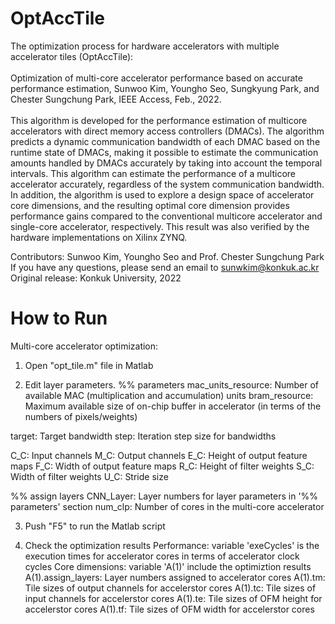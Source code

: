 # OptAccTile

The optimization process for hardware accelerators with multiple accelerator tiles (OptAccTile):\
\
Optimization of multi-core accelerator performance based on accurate performance estimation, Sunwoo Kim, Youngho Seo, Sungkyung Park, and Chester Sungchung Park, IEEE Access, Feb., 2022.\
\
This algorithm is developed for the performance estimation of multicore accelerators with direct memory access controllers (DMACs). The algorithm predicts a dynamic communication bandwidth of each DMAC based on the runtime state of DMACs, making it possible to estimate the communication amounts handled by DMACs accurately by taking into account the temporal intervals. This algorithm can estimate the performance of a multicore accelerator accurately, regardless of the system communication bandwidth. In addition, the algorithm is used to explore a design space of accelerator core dimensions, and the resulting optimal core dimension provides performance gains compared to the conventional multicore accelerator and single-core accelerator, respectively. This result was also verified by the hardware implementations on Xilinx ZYNQ. 

Contributors: Sunwoo Kim, Youngho Seo and Prof. Chester Sungchung Park\
If you have any questions, please send an email to sunwkim@konkuk.ac.kr\
Original release: Konkuk University, 2022


# How to Run

Multi-core accelerator optimization: 
1. Open "opt_tile.m" file in Matlab

2. Edit layer parameters.
 %% parameters
 mac_units_resource: Number of available MAC (multiplication and accumulation) units
 bram_resource: Maximum available size of on-chip buffer in accelerator (in terms of the numbers of pixels/weights)
 
 target: Target bandwidth
 step: Iteration step size for bandwidths
 
 C_C: Input channels
 M_C: Output channels
 E_C: Height of output feature maps
 F_C: Width of output feature maps
 R_C: Height of filter weights
 S_C: Width of filter weights
 U_C: Stride size
 
 %% assign layers
 CNN_Layer: Layer numbers for layer parameters in '%% parameters' section
 num_clp: Number of cores in the multi-core accelerator
 
3. Push "F5" to run the Matlab script

4. Check the optimization results
 Performance: variable 'exeCycles' is the execution times for accelerator cores in terms of accelerator clock cycles
 Core dimensions: variable 'A(1)' include the optimiztion results
  A(1).assign_layers: Layer numbers assigned to accelerator cores
  A(1).tm: Tile sizes of output channels for accelerstor cores
  A(1).tc: Tile sizes of input channels for accelerstor cores
  A(1).te: Tile sizes of OFM height for accelerstor cores
  A(1).tf: Tile sizes of OFM width for accelerstor cores
